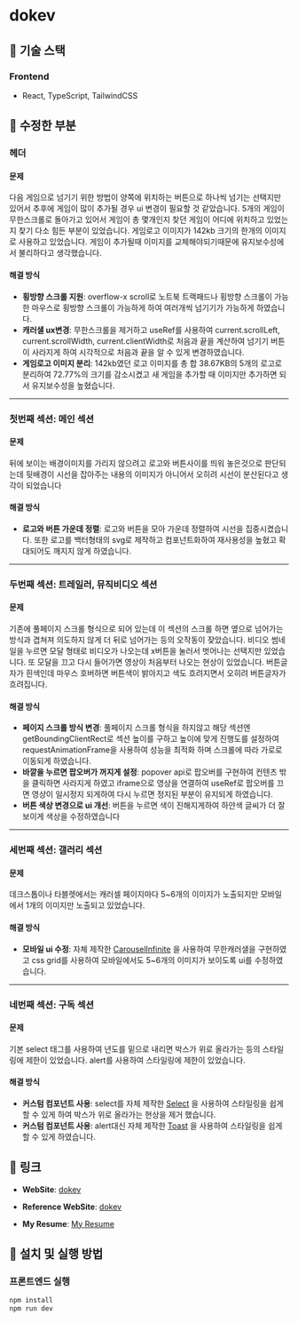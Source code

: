 # dokev

## 🚀 기술 스택

### Frontend

- React, TypeScript, TailwindCSS

## 📌 수정한 부분

### 헤더

#### 문제

다음 게임으로 넘기기 위한 방법이 양쪽에 위치하는 버튼으로 하나씩 넘기는 선택지만 있어서 추후에 게임이 많이 추가될 경우 ui 변경이 필요할 것 같았습니다.
5개의 게임이 무한스크롤로 돌아가고 있어서 게임이 총 몇개인지 찾던 게임이 어디에 위치하고 있었는지 찾기 다소 힘든 부분이 있었습니다.
게임로고 이미지가 142kb 크기의 한개의 이미지로 사용하고 있었습니다. 게임이 추가될때 이미지를 교체해야되기때문에 유지보수성에서 불리하다고 생각했습니다.

#### 해결 방식

- **횡방향 스크롤 지원**: overflow-x scroll로 노트북 트랙패드나 횡방향 스크롤이 가능한 마우스로 횡방향 스크롤이 가능하게 하여 여러개씩 넘기기가 가능하게 하였습니다.
- **캐러샐 ux변경**: 무한스크롤을 제거하고 useRef를 사용하여 current.scrollLeft, current.scrollWidth, current.clientWidth로 처음과 끝을 계산하여 넘기기 버튼이 사라지게 하여 시각적으로 처음과 끝을 알 수 있게 변경하였습니다.
- **게임로고 이미지 분리**: 142kb였던 로고 이미지를 총 합 38.67KB의 5개의 로고로 분리하여 72.77%의 크기를 감소시켰고 새 게임을 추가할 때 이미지만 추가하면 되서 유지보수성을 높혔습니다.

---

### 첫번째 섹션: 메인 섹션

#### 문제

뒤에 보이는 배경이미지를 가리지 않으려고 로고와 버튼사이를 띄워 놓은것으로 판단되는데 뒷배경이 시선을 잡아주는 내용의 이미지가 아니어서 오히려 시선이 분산된다고 생각이 되었습니다

#### 해결 방식

- **로고와 버튼 가운데 정렬**: 로고와 버튼을 모아 가운데 정렬하여 시선을 집중시켰습니다. 또한 로고를 백터형태의 svg로 제작하고 컴포넌트화하여 재사용성을 높혔고 확대되어도 깨지지 않게 하였습니다.

---

### 두번째 섹션: 트레일러, 뮤직비디오 섹션

#### 문제

기존에 풀페이지 스크롤 형식으로 되어 있는데 이 섹션의 스크롤 하면 옆으로 넘어가는 방식과 겹쳐져 의도하지 않게 더 뒤로 넘어가는 등의 오작동이 잦았습니다.
비디오 썸네일을 누르면 모달 형태로 비디오가 나오는데 x버튼을 눌러서 벗어나는 선택지만 있었습니다. 또 모달을 끄고 다시 들어가면 영상이 처음부터 나오는 현상이 있었습니다.
버튼글자가 흰색인데 마우스 호버하면 버튼색이 밝아지고 색도 흐려지면서 오히려 버튼글자가 흐려집니다.

#### 해결 방식

- **페이지 스크롤 방식 변경**: 풀페이지 스크롤 형식을 하지않고 해당 섹션엔 getBoundingClientRect로 섹션 높이를 구하고 높이에 맞게 진행도를 설정하여 requestAnimationFrame을 사용하여 성능을 최적화 하며 스크롤에 따라 가로로 이동되게 하였습니다.
- **바깥을 누르면 팝오버가 꺼지게 설정**: popover api로 팝오버를 구현하여 컨텐츠 밖을 클릭하면 사라지게 하였고 iframe으로 영상을 연결하여 useRef로 팝오버를 끄면 영상이 일시정지 되게하여 다시 누르면 정지된 부분이 유지되게 하였습니다.
- **버튼 색상 변경으로 ui 개선**: 버튼을 누르면 색이 진해지게하여 하얀색 글씨가 더 잘보이게 색상을 수정하였습니다

---

### 세번째 섹션: 갤러리 섹션

#### 문제

데크스톱이나 타블렛에서는 캐러셀 페이지마다 5~6개의 이미지가 노출되지만 모바일에서 1개의 이미지만 노출되고 있었습니다.

#### 해결 방식

- **모바일 ui 수정**: 자체 제작한 [CarouselInfinite](https://github.com/cksgh5654/react-ui-kit/tree/main/src/components/CarouselInfinite) 을 사용하여 무한캐러샐을 구현하였고 css grid를 사용하여 모바일에서도 5~6개의 이미지가 보이도록 ui를 수정하였습니다.

---

### 네번째 섹션: 구독 섹션

#### 문제

기본 select 태그를 사용하여 년도를 밑으로 내리면 박스가 위로 올라가는 등의 스타일링에 제한이 있었습니다.
alert를 사용하여 스타일링에 제한이 있었습니다.

#### 해결 방식

- **커스텀 컴포넌트 사용**: select를 자체 제작한 [Select](https://github.com/cksgh5654/react-ui-kit/tree/main/src/components/Select) 을 사용하여 스타일링을 쉽게 할 수 있게 하여 박스가 위로 올라가는 현상을 제거 했습니다.
- **커스텀 컴포넌트 사용**: alert대신 자체 제작한 [Toast](https://github.com/cksgh5654/react-ui-kit/tree/main/src/components/Toast) 을 사용하여 스타일링을 쉽게 할 수 있게 하였습니다.

## 📌 링크

- **WebSite**: [dokev](https://dokev.chanhoportfolio.com)
- **Reference WebSite**: [dokev](https://dokev.pearlabyss.com/ko/Main/Index)

- **My Resume**: [My Resume](https://www.chanhoportfolio.com)

## 📌 설치 및 실행 방법

### 프론트엔드 실행

```bash
npm install
npm run dev
```
